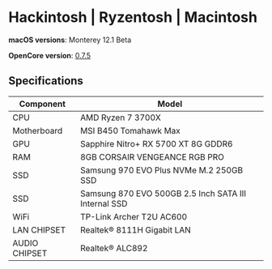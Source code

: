 # Hackintosh | Ryzentosh | Macintosh
**macOS versions**: Monterey 12.1 Beta

**OpenCore version**: [0.7.5](https://github.com/acidanthera/OpenCorePkg/releases)

## Specifications
| **Component** | **Model** |
| ------------- | --------- |
| CPU | AMD Ryzen 7 3700X |
| Motherboard | MSI B450 Tomahawk Max |
| GPU | Sapphire Nitro+ RX 5700 XT 8G GDDR6 |
| RAM | 8GB CORSAIR VENGEANCE RGB PRO |
| SSD | Samsung 970 EVO Plus NVMe M.2 250GB SSD |
| SSD | Samsung 870 EVO 500GB 2.5 Inch SATA III Internal SSD |
| WiFi | TP-Link Archer T2U AC600 |
| LAN CHIPSET | Realtek® 8111H Gigabit LAN |
| AUDIO CHIPSET | Realtek® ALC892 |
